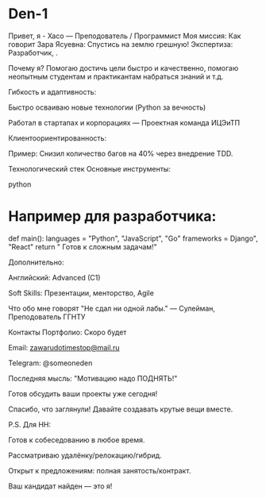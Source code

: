 # Den-1
Привет, я - Хасо — Преподователь / Программист
Моя миссия: Как говорит Зара Ясуевна: Спустись на землю грешную!
Экспертиза: Разработчик, .

Почему я?
Помогаю достичь цели быстро и качественно, помогаю неопытным студентам и практикантам набраться знаний и т.д.

Гибкость и адаптивность:

Быстро осваиваю новые технологии (Python за вечность)

Работал в стартапах и корпорациях — Проектная команда ИЦЭиТП

Клиентоориентированность:

Пример: Снизил количество багов на 40% через внедрение TDD.

Технологический стек
Основные инструменты:

python
# Например для разработчика:
def main():
    languages = "Python", "JavaScript", "Go"
    frameworks = Django", "React"
    return " Готов к сложным задачам!"

Дополнительно:

Английский: Advanced (C1)

Soft Skills: Презентации, менторство, Agile

Что обо мне говорят
"Не сдал ни одной лабы."
— Сулейман, Преподователь ГГНТУ

Контакты
Портфолио: Скоро будет

Email: zawarudotimestop@mail.ru

Telegram: @someoneden

Последняя мысль:
"Мотивацию надо ПОДНЯТЬ!"

Готов обсудить ваши проекты уже сегодня!

Спасибо, что заглянули! Давайте создавать крутые вещи вместе. 

P.S. Для HH:

Готов к собеседованию в любое время.

Рассматриваю удалёнку/релокацию/гибрид.

Открыт к предложениям: полная занятость/контракт.

Ваш кандидат найден — это я!
